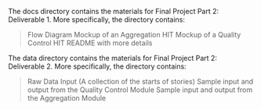 The docs directory contains the materials for Final Project Part 2: Deliverable 1. More specifically, the directory contains:
  > Flow Diagram
  > Mockup of an Aggregation HIT
  > Mockup of a Quality Control HIT
  > README with more details
  
The data directory contains the materials for Final Project Part 2: Deliverable 2. More specifically, the directory contains:
  > Raw Data Input (A collection of the starts of stories)
  > Sample input and output from the Quality Control Module
  > Sample input and output from the Aggregation Module
  
